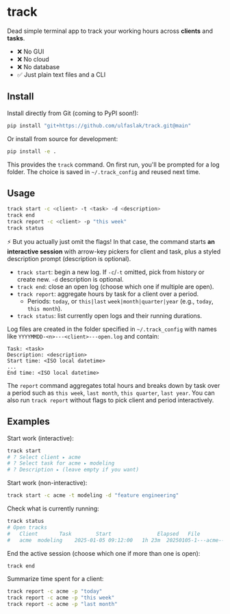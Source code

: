 # track

Dead simple terminal app to track your working hours across **clients** and **tasks**.

* ❌ No GUI
* ❌ No cloud
* ❌ No database
* ✅ Just plain text files and a CLI

Install
-------

Install directly from Git (coming to PyPI soon!):

```bash
pip install "git+https://github.com/ulfaslak/track.git@main"
```

Or install from source for development:

```bash
pip install -e .
```

This provides the `track` command. On first run, you'll be prompted for a log folder. The choice is saved in `~/.track_config` and reused next time.

Usage
-----

```bash
track start -c <client> -t <task> -d <description>
track end
track report -c <client> -p "this week"
track status
```

⚡ But you actually just omit the flags! In that case, the command starts **an interactive session** with arrow-key pickers for client and task, plus a styled description prompt (description is optional).

- `track start`: begin a new log. If `-c`/`-t` omitted, pick from history or create new. `-d` description is optional.
- `track end`: close an open log (choose which one if multiple are open).
- `track report`: aggregate hours by task for a client over a period.
  - Periods: `today`, or `this|last` `week|month|quarter|year` (e.g., `today`, `this month`).
- `track status`: list currently open logs and their running durations.

Log files are created in the folder specified in `~/.track_config` with names like `YYYYMMDD-<n>---<client>---open.log` and contain:

```
Task: <task>
Description: <description>
Start time: <ISO local datetime>
...
End time: <ISO local datetime>
```

The `report` command aggregates total hours and breaks down by task over a period such as `this week`, `last month`, `this quarter`, `last year`. You can also run `track report` without flags to pick client and period interactively.

Examples
--------

Start work (interactive):

```bash
track start
# ? Select client ▸ acme
# ? Select task for acme ▸ modeling
# ? Description ▸ (leave empty if you want)
```

Start work (non-interactive):

```bash
track start -c acme -t modeling -d "feature engineering"
```

Check what is currently running:

```bash
track status
# Open tracks
#   Client       Task        Start               Elapsed   File
#   acme  modeling    2025-01-05 09:12:00   1h 23m  20250105-1---acme---open.log
```

End the active session (choose which one if more than one is open):

```bash
track end
```

Summarize time spent for a client:

```bash
track report -c acme -p "today"
track report -c acme -p "this week"
track report -c acme -p "last month"
```